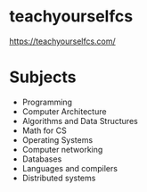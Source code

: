 # teachyourselfcs

https://teachyourselfcs.com/

# Subjects

- Programming
- Computer Architecture
- Algorithms and Data Structures
- Math for CS
- Operating Systems
- Computer networking
- Databases
- Languages and compilers
- Distributed systems

